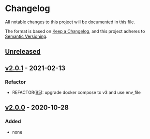 # Changelog

All notable changes to this project will be documented in this file.

The format is based on [Keep a Changelog](https://keepachangelog.com/en/1.0.0/),
and this project adheres to [Semantic Versioning](https://semver.org/spec/v2.0.0.html).

## [Unreleased]

## [v2.0.1] - 2021-02-13

### Refactor

- REFACTOR([95](https://github.com/meateam/drive-project/issues/96)): upgrade docker compose to v3 and use env_file

## [v2.0.0] - 2020-10-28

### Added

- none


[unreleased]: https://github.com/meateam/permit-service/compare/master...develop
[v2.0.0]: https://github.com/meateam/permit-service/compare/v1.3...v2.0.0
[v2.0.1]: https://github.com/meateam/permit-service/compare/v2.0.0...v2.0.1

